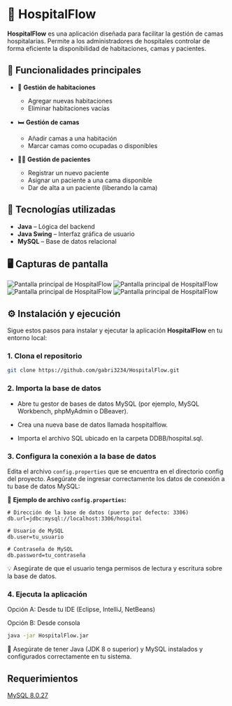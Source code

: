 # 🏥 HospitalFlow

**HospitalFlow** es una aplicación diseñada para facilitar la gestión de camas hospitalarias. Permite a los administradores de hospitales controlar de forma eficiente la disponibilidad de habitaciones, camas y pacientes.

## 🚀 Funcionalidades principales

- 📁 **Gestión de habitaciones**
  - Agregar nuevas habitaciones
  - Eliminar habitaciones vacías

- 🛏️ **Gestión de camas**
  - Añadir camas a una habitación
  - Marcar camas como ocupadas o disponibles

- 🧍‍♂️ **Gestión de pacientes**
  - Registrar un nuevo paciente
  - Asignar un paciente a una cama disponible
  - Dar de alta a un paciente (liberando la cama)

## 🧩 Tecnologías utilizadas

- **Java** – Lógica del backend
- **Java Swing** – Interfaz gráfica de usuario
- **MySQL** – Base de datos relacional

## 🖥️ Capturas de pantalla

![Pantalla principal de HospitalFlow](images/homescreen.png)
![Pantalla principal de HospitalFlow](images/patients.png)
![Pantalla principal de HospitalFlow](images/beds.png)
![Pantalla principal de HospitalFlow](images/rooms.png)


## ⚙️ Instalación y ejecución

Sigue estos pasos para instalar y ejecutar la aplicación **HospitalFlow** en tu entorno local:

### 1. Clona el repositorio

```bash
git clone https://github.com/gabri3234/HospitalFlow.git
```
### 2. Importa la base de datos

  - Abre tu gestor de bases de datos MySQL (por ejemplo, MySQL Workbench, phpMyAdmin o DBeaver).

  - Crea una nueva base de datos llamada hospitalflow.

  - Importa el archivo SQL ubicado en la carpeta DDBB/hospital.sql.



### 3. Configura la conexión a la base de datos

Edita el archivo `config.properties` que se encuentra en el directorio config del proyecto. Asegúrate de ingresar correctamente los datos de conexión a tu base de datos MySQL:

📄 **Ejemplo de archivo `config.properties`:**

```properties
# Dirección de la base de datos (puerto por defecto: 3306)
db.url=jdbc:mysql://localhost:3306/hospital

# Usuario de MySQL
db.user=tu_usuario

# Contraseña de MySQL
db.password=tu_contraseña
```

  💡 Asegúrate de que el usuario tenga permisos de lectura y escritura sobre la base de datos.

### 4. Ejecuta la aplicación
Opción A: Desde tu IDE (Eclipse, IntelliJ, NetBeans)

Opción B: Desde consola

```bash
java -jar HospitalFlow.jar
```

  📝 Asegúrate de tener Java (JDK 8 o superior) y MySQL instalados y configurados correctamente en tu sistema.


## Requerimientos

[MySQL 8.0.27](https://downloads.mysql.com/archives/get/p/25/file/mysql-installer-web-community-8.0.27.1.msi)
